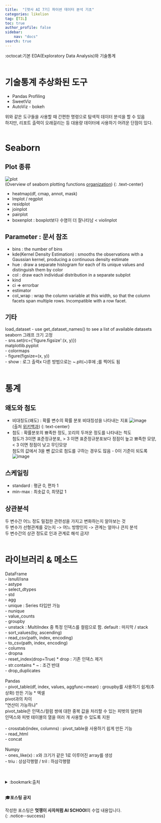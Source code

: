 ```yaml
---
title:  "[멋사 AI 7기] 파이썬 데이터 분석 기초"
categories: likelion
tag: [TIL]
toc: true
author_profile: false
sidebar:
    nav: "docs"
search: true
---
```


:octocat:기본 EDA(Exploratory Data Analysis)와 기술통계<br>
<br>

# 기술통계 추상화된 도구

- Pandas Profiling
- SweetViz
- AutoViz - bokeh

위와 같은 도구들을 사용할 때 간편한 명령으로 탐색적 데이터 분석을 할 수 있음<br>
하지만, 리포트 출력이 오래걸리는 등 대용량 데이터에 사용하기 어려운 단점이 있다.<br>
<br>

# Seaborn

## Plot 종류

![plot](../../images/2022-09-26-eda/function_overview_8_0.png)<br>
(Overview of seaborn plotting functions [organization](https://seaborn.pydata.org/tutorial/function_overview))
{: .text-center}

- heatmap(df, cmap, annot, mask)
- lmplot / regplot
- residplot
- joinplot
- pairplot
- boxenplot : boxplot보다 수염이 더 잘나타남 < violinplot


## Parameter : 문서 참조

- bins : the number of bins
- kde(Kernel Density Estimation) : smooths the observations with a Gaussian kernel, producing a continuous density estimate
- hue : draw a separate histogram for each of its unique values and distinguish them by color
- col : draw each individual distribution in a separate subplot
- kind
- ci => errorbar
- estimator
- col_wrap : wrap the column variable at this width, so that the column facets span multiple rows. Incompatible with a row facet.

## 기타

load_dataset - use get_dataset_names() to see a list of available datasets<br>
seaborn 그래프 크기 고정<br>
    - sns.set(rc={'figure.figsize':(x, y)})<br>
matplotlib.pyplot<br>
    - colormaps<br>
    - figure(figsize=(x, y))<br>
    - show : 로그 출력x 다른 방법으로는 ~.plt(~)후에 ;를 찍어도 됨<br>
<br>

# 통계

## 왜도와 첨도

- 비대칭도(왜도) : 확률 변수의 확률 분포 비대칭성을 나타내는 지표
![image](https://upload.wikimedia.org/wikipedia/commons/thumb/f/f8/Negative_and_positive_skew_diagrams_%28English%29.svg/350px-Negative_and_positive_skew_diagrams_%28English%29.svg.png)<br>
(출처 [위키백과](https://ko.wikipedia.org/wiki/%EB%B9%84%EB%8C%80%EC%B9%AD%EB%8F%84))
{: text-center}
- 첨도 : 확률분포의 뾰족한 정도, 꼬리의 두꺼운 정도를 나타내는 척도<br>
첨도가 3이면 표준정규분포, > 3 이면 표준정규분포보다 정점이 높고 뾰족한 모양, < 3 이면 정점이 낮고 무딘모양<br>
첨도의 값에서 3을 뺀 값으로 첨도를 구하는 경우도 많음 - 0이 기준이 되도록<br>
![image](../../images/2022-09-26-eda/kurt.png)<br>


## 스케일링

- standard : 평균 0, 편차 1
- min-max : 최솟값 0, 최댓값 1

## 상관분석

두 변수간 어느 정도 밀접한 관련성을 가지고 변화하는지 알아보는 것<br>
두 변수가 선형관계를 갖는지 -> 어느 방향인지 -> 관계는 얼마나 큰지 분석<br>
두 변수간의 상관 정도로 인과 관계로 해석 금지!<br>
<br>

# 라이브러리 & 메소드

DataFrame<br>
    - isnull/isna<br>
    - astype<br>
    - select_dtypes<br>
    - std<br>
    - agg<br>
    - unique : Series 타입만 가능<br>
    - nunique<br>
    - value_counts<br>
    - groupby<br>
    - unstack : MultiIndex 중 특정 인덱스를 컬럼으로 함. default : 마지막 / stack<br>
    - sort_values(by, ascending)<br>
    - read_csv(path, index, encoding)<br>
    - to_csv(path, index, encoding)<br>
    - columns<br>
    - dropna<br>
    - reset_index(drop=True)    * drop : 기존 인덱스 제거<br>
    - str.contains  * ~ : 조건 반대<br>
    - drop_duplicates<br>
<br>
Pandas<br>
    - pivot_table(df, index, values, aggfunc=mean) : groupby를 사용하기 쉽게(추상화) 만든 기능 * 엑셀<br>
pivot과의 차이<br>
"연산이 가능하냐"<br>
pivot_table은 인덱스/컬럼 쌍에 대한 중복 값을 처리할 수 있는 피벗의 일반화<br>
인덱스와 피벗 테이블의 열을 여러 개 사용할 수 있도록 지원<br>
<br>
    - crosstab(index, columns) : pivot_table을 사용하기 쉽게 만든 기능<br>
    - read_html<br>
    - concat<br>
<br>
Numpy<br>
    - ones_like(x) : x와 크기가 같은 1로 이루어진 array를 생성<br>
    - triu : 상삼각행렬 /  tril : 하삼각행렬<br>
<br>
<br>

<details>
<summary>:bookmark:출처</summary>

- Seaborn<br>
https://seaborn.pydata.org/tutorial/function_overview<br>
- 비대칭도<br>
https://ko.wikipedia.org/wiki/%EB%B9%84%EB%8C%80%EC%B9%AD%EB%8F%84<br>
- 첨도<br>
https://ko.wikipedia.org/wiki/%EC%B2%A8%EB%8F%84<br>
- 상관분석<br>
사경환 사회조사분석사<br>
</details>
<br>


:mortar_board:**포스팅 공지** <br><br>
작성한 포스팅은 **멋쟁이 사자처럼 AI SCHOOl**의 수업 내용입니다.<br>
{: .notice--success}
